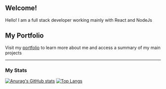 ## Welcome!

Hello! I am a full stack developer working mainly with React and NodeJs
  
  
          
## My Portfolio

Visit my [portfolio](https://portfolio-mdr.vercel.app/) to learn more about me and access a summary of my main projects



***

### My Stats

[![Anurag's GitHub stats](https://github-readme-stats.vercel.app/api?username=mati-diaz&show_icons=true&bg_color=0e1117&text_color=c9d1d9&include_all_commits=true)](https://github.com/mati-diaz/github-readme-stats)
[![Top Langs](https://github-readme-stats.vercel.app/api/top-langs/?username=mati-diaz&layout=compact&show_icons=true&bg_color=0e1117&text_color=c9d1d9)](https://github.com/mati-diaz/github-readme-stats)
